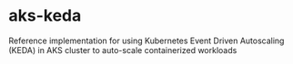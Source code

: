 # aks-keda
Reference implementation for using Kubernetes Event Driven Autoscaling (KEDA) in AKS cluster to auto-scale containerized workloads

